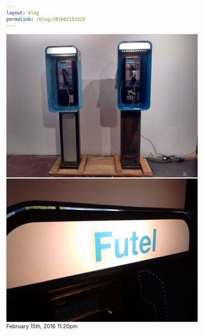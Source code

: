 ```yaml
---
layout: blog
permalink: /blog/201602152320
---
```



<img src="/blog/images/139410635789_0.jpg"/>




<img src="/blog/images/139410635789_1.jpg"/>




<div id="footer">
<span id="timestamp"> February 15th, 2016 11:20pm </span>
</div>
